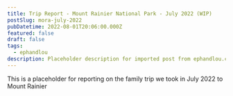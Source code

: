 ```yaml
---
title: Trip Report - Mount Rainier National Park - July 2022 (WIP)
postSlug: mora-july-2022
pubDatetime: 2022-08-01T20:06:00.000Z
featured: false
draft: false
tags:
  - ephandlou
description: Placeholder description for imported post from ephandlou.com
---
```


This is a placeholder for reporting on the family trip we took in July 2022 to Mount Rainier
